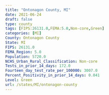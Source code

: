 ```yaml
---
title: "Ontonagon County, MI"
date: 2021-06-24
draft: false
type: county
tags: [FIPS:26131.0,FEMA:5.0,Non-core,Green]
categories: [MI]
County: Ontonagon County
State: MI
FIPS: 26131.0
FEMA_Region: 5.0
Population: 5720.0
NCHS_Urban_Rural_Classification: Non-core
Tests_in_prior_14_days: 172.0
Fourteen_day_test_rate_per_100000: 3007.0
Percent_Positivity_in_prior_14_days: 0.041
Level: Green
url: /states/MI/ontonagon-county
---
```




